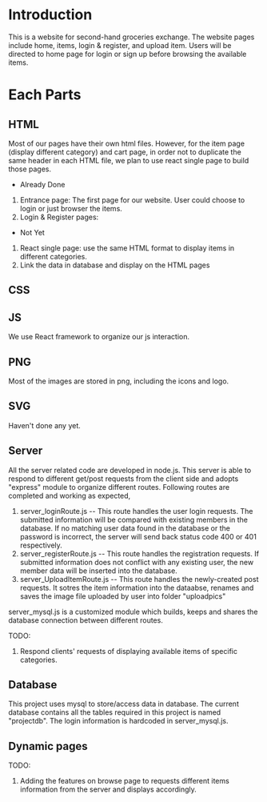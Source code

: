 # Introduction

This is a website for second-hand groceries exchange. The website pages include home, items, login & register, and upload item.
Users will be directed to home page for login or sign up before browsing the available items.
# Each Parts

## HTML

Most of our pages have their own html files. However, for the item page (display different category) and cart page, in order not to duplicate the same header in each HTML file, we plan to use react single page to build those pages.

- Already Done
1. Entrance page: The first page for our website. User could choose to login or just browser the items.
2. Login & Register pages: 

- Not Yet
1. React single page: use the same HTML format to display items in different categories.
2. Link the data in database and display on the HTML pages


## CSS

## JS

We use React framework to organize our js interaction.

## PNG

Most of the images are stored in png, including the icons and logo.

## SVG

Haven't done any yet.

## Server
All the server related code are developed in node.js. This server is able to respond to different get/post requests from the client side and adopts "express" module to organize different routes.
Following routes are completed and working as expected,

1. server_loginRoute.js -- This route handles the user login requests. The submitted information will be compared with     existing members in the database. If no matching user data found in the database or the password is incorrect, the server will send back status code 400 or 401 respectively.
2. server_registerRoute.js -- This route handles the registration requests. If submitted information does not conflict with any existing user, the new member data will be inserted into the database.
3. server_UploadItemRoute.js -- This route handles the newly-created post requests. It sotres the item information into the dataabse, renames and saves the image file uploaded by user into folder "uploadpics"

server_mysql.js is a customized module which builds, keeps and shares the database connection between different routes.

TODO:
1. Respond clients' requests of displaying available items of specific categories.

## Database
This project uses mysql to store/access data in database. The current database contains all the tables required in this project is named "projectdb". The login information is hardcoded in server_mysql.js.

## Dynamic pages</li>
TODO: 
1. Adding the features on browse page to requests different items information from the server and displays accordingly.

